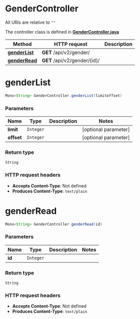 # GenderController

All URIs are relative to `""`

The controller class is defined in **[GenderController.java](../../src/main/java/org/openapitools/controller/GenderController.java)**

Method | HTTP request | Description
------------- | ------------- | -------------
[**genderList**](#genderList) | **GET** /api/v2/gender/ | 
[**genderRead**](#genderRead) | **GET** /api/v2/gender/{id}/ | 

<a name="genderList"></a>
# **genderList**
```java
Mono<String> GenderController.genderList(limitoffset)
```



### Parameters
Name | Type | Description  | Notes
------------- | ------------- | ------------- | -------------
**limit** | `Integer` |  | [optional parameter]
**offset** | `Integer` |  | [optional parameter]

### Return type
`String`


### HTTP request headers
 - **Accepts Content-Type**: Not defined
 - **Produces Content-Type**: `text/plain`

<a name="genderRead"></a>
# **genderRead**
```java
Mono<String> GenderController.genderRead(id)
```



### Parameters
Name | Type | Description  | Notes
------------- | ------------- | ------------- | -------------
**id** | `Integer` |  |

### Return type
`String`


### HTTP request headers
 - **Accepts Content-Type**: Not defined
 - **Produces Content-Type**: `text/plain`


